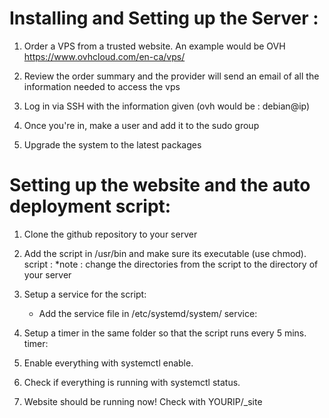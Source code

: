 # Installing and Setting up the Server :

1. Order a VPS from a trusted website. An example would be OVH https://www.ovhcloud.com/en-ca/vps/

2. Review the order summary and the provider will send an email of all the information needed to access the vps

3. Log in via SSH with the information given (ovh would be : debian@ip)

4. Once you're in, make a user and add it to the sudo group

5. Upgrade the system to the latest packages

# Setting up the website and the auto deployment script:

1. Clone the github repository to your server

2. Add the script in /usr/bin and make sure its executable (use chmod).
script :
*note : change the directories from the script to the directory of your server

3. Setup a service for the script:
    - Add the service file in /etc/systemd/system/
service:

4. Setup a timer in the same folder so that the script runs every 5 mins.
timer:

5. Enable everything with systemctl enable.

6. Check if everything is running with systemctl status.

7. Website should be running now! Check with YOURIP/_site




